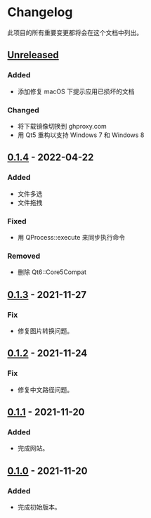 # Changelog

此项目的所有重要变更都将会在这个文档中列出。

## [Unreleased]

### Added

- 添加修复 macOS 下提示应用已损坏的文档

### Changed

- 将下载镜像切换到 ghproxy.com
- 用 Qt5 重构以支持 Windows 7 和 Windows 8

## [0.1.4] - 2022-04-22

### Added

- 文件多选
- 文件拖拽

### Fixed

- 用 QProcess::execute 来同步执行命令

### Removed

- 删除 Qt6::Core5Compat

## [0.1.3] - 2021-11-27

### Fix

- 修复图片转换问题。

## [0.1.2] - 2021-11-24

### Fix

- 修复中文路径问题。

## [0.1.1] - 2021-11-20

### Added

- 完成网站。

## [0.1.0] - 2021-11-20

### Added

- 完成初始版本。

[unreleased]: https://github.com/sainnhe/caj2pdf-qt/compare/v0.1.4...HEAD
[0.1.4]: https://github.com/sainnhe/caj2pdf-qt/compare/v0.1.3...v0.1.4
[0.1.3]: https://github.com/sainnhe/caj2pdf-qt/compare/v0.1.2...v0.1.3
[0.1.2]: https://github.com/sainnhe/caj2pdf-qt/compare/v0.1.1...v0.1.2
[0.1.1]: https://github.com/sainnhe/caj2pdf-qt/compare/v0.1.0...v0.1.1
[0.1.0]: https://github.com/sainnhe/caj2pdf-qt/releases/tag/v0.1.0
